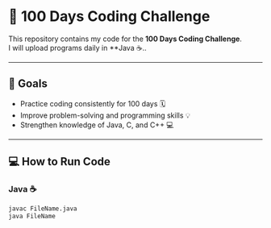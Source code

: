 # 🚀 100 Days Coding Challenge  

This repository contains my code for the **100 Days Coding Challenge**.  
I will upload programs daily in **Java ☕..  


---

## 🎯 Goals  
- Practice coding consistently for 100 days 🗓️  
- Improve problem-solving and programming skills 💡  
- Strengthen knowledge of Java, C, and C++ 💻  

---

## 💻 How to Run Code  

### Java ☕  
```bash
javac FileName.java
java FileName
